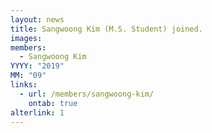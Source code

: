 ```yaml
---
layout: news
title: Sangwoong Kim (M.S. Student) joined.
images:
members:
  - Sangwoong Kim
YYYY: "2019"
MM: "09"
links:
  - url: /members/sangwoong-kim/
    ontab: true
alterlink: 1
---
```

